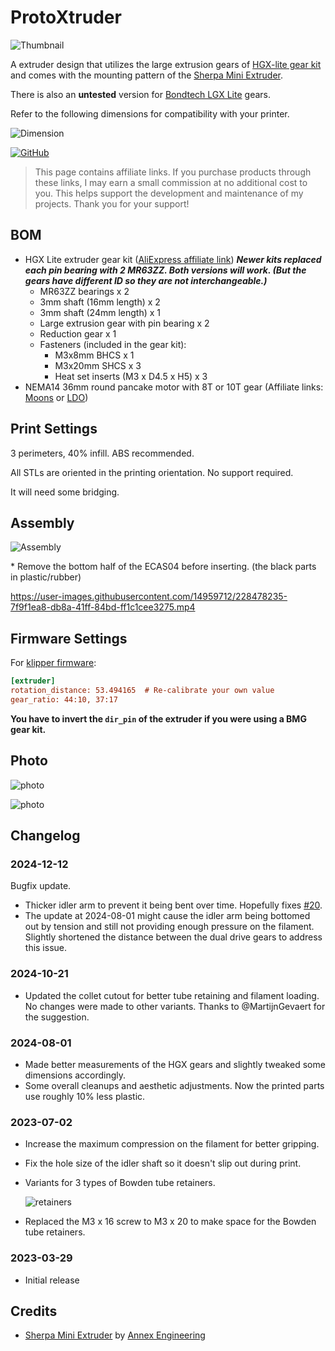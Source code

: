 # ProtoXtruder

![Thumbnail](./Images/Thumbnail.jpg)

A extruder design that utilizes the large extrusion gears of [HGX-lite gear kit](https://www.aliexpress.com/item/1005004699143725.html)
and comes with the mounting pattern of the [Sherpa Mini Extruder](https://github.com/Annex-Engineering/Sherpa_Mini-Extruder).

There is also an **untested** version for [Bondtech LGX Lite](https://www.bondtech.se/product/lgx-lite-large-gears-extruder/) gears.

Refer to the following dimensions for compatibility with your printer.

![Dimension](./Images/Dimension.jpg)

[![GitHub](https://img.shields.io/github/license/nhchiu/VoronMods)](https://github.com/nhchiu/VoronMods/blob/main/LICENSE)

> This page contains affiliate links. If you purchase products through these links, I may earn a small commission at no additional cost to you.
> This helps support the development and maintenance of my projects. Thank you for your support!

## BOM

- HGX Lite extruder gear kit ([AliExpress affiliate link](https://s.click.aliexpress.com/e/_DCabyeT))
  ***Newer kits replaced each pin bearing with 2 MR63ZZ. Both versions will work. (But the gears have different ID so they are not interchangeable.)***
  - MR63ZZ bearings x 2
  - 3mm shaft (16mm length) x 2
  - 3mm shaft (24mm length) x 1
  - Large extrusion gear with pin bearing x 2
  - Reduction gear x 1
  - Fasteners (included in the gear kit):
    - M3x8mm BHCS x 1
    - M3x20mm SHCS x 3
    - Heat set inserts (M3 x D4.5 x H5) x 3
- NEMA14 36mm round pancake motor with 8T or 10T gear (Affiliate links: [Moons](https://s.click.aliexpress.com/e/_DlgBbDN) or [LDO](https://s.click.aliexpress.com/e/_Dm8FCDD))

## Print Settings

3 perimeters, 40% infill. ABS recommended.

All STLs are oriented in the printing orientation. No support required.

It will need some bridging.

## Assembly

![Assembly](./Images/Assembly.jpg)

\* Remove the bottom half of the ECAS04 before inserting. (the black parts in plastic/rubber)

https://user-images.githubusercontent.com/14959712/228478235-7f9f1ea8-db8a-41ff-84bd-ff1c1cee3275.mp4

## Firmware Settings

For [klipper firmware](https://www.klipper3d.org/):

```ini
[extruder]
rotation_distance: 53.494165  # Re-calibrate your own value
gear_ratio: 44:10, 37:17
```

**You have to invert the `dir_pin` of the extruder if you were using a BMG gear kit.**

## Photo

![photo](./Images/photo1.jpg)

![photo](./Images/photo2.jpg)

## Changelog

### 2024-12-12

Bugfix update.

- Thicker idler arm to prevent it being bent over time. Hopefully fixes [#20](https://github.com/nhchiu/VoronMods/issues/20).
- The update at 2024-08-01 might cause the idler arm being bottomed out by tension and
  still not providing enough pressure on the filament. Slightly shortened the distance between the
  dual drive gears to address this issue.

### 2024-10-21

- Updated the collet cutout for better tube retaining and filament loading.
  No changes were made to other variants.
  Thanks to @MartijnGevaert for the suggestion.

### 2024-08-01

- Made better measurements of the HGX gears and slightly tweaked some dimensions accordingly.
- Some overall cleanups and aesthetic adjustments. Now the printed parts use roughly 10% less plastic.

### 2023-07-02

- Increase the maximum compression on the filament for better gripping.
- Fix the hole size of the idler shaft so it doesn't slip out during print.
- Variants for 3 types of Bowden tube retainers.

  ![retainers](./Images/retainers.jpg)
- Replaced the M3 x 16 screw to M3 x 20 to make space for the Bowden tube retainers.

### 2023-03-29

- Initial release

## Credits

- [Sherpa Mini Extruder](https://github.com/Annex-Engineering/Sherpa_Mini-Extruder) by [Annex Engineering](https://github.com/Annex-Engineering)
